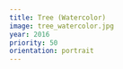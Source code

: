 ```yaml
---
title: Tree (Watercolor)
image: tree_watercolor.jpg
year: 2016
priority: 50
orientation: portrait
---
```

